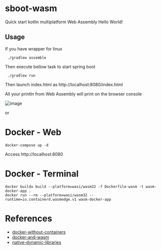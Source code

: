# sboot-wasm

Quick start kotlin multiplatform Web Assembly Hello World!

## Usage

If you have wrapper for linux

     ./gradlew assemble

Then execute bellow task to start spring boot

     ./gradlew run

Then launch index.html as http://localhost:8080/index.html
 
All your println from Web Assembly will print on the browser console

![image](https://user-images.githubusercontent.com/9255997/232252333-044b9053-77d3-4646-be9a-7490eb4f514c.png)

or

# Docker - Web

```
docker-compose up -d
```
Access http://localhost:8080

# Docker - Terminal

```
docker buildx build --platform=wasi/wasm32 -f Dockerfile-wasm -t wasm-docker-app .
docker run --rm --platform=wasi/wasm32 --runtime=io.containerd.wasmedge.v1 wasm-docker-app
```

# References

* [docker-without-containers](https://wasmlabs.dev/articles/docker-without-containers/)
* [docker-and-wasm](https://collabnix.com/docker-and-wasm-containers-better-together/)
* [native-dynamic-libraries](https://kotlinlang.org/docs/native-dynamic-libraries.html#generated-headers-file)